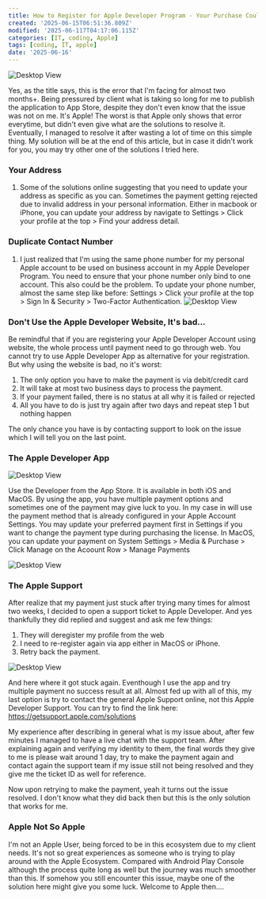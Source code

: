 ```yaml
---
title: How to Register for Apple Developer Program - Your Purchase Could Not Be Completed Issue
created: '2025-06-15T06:51:36.809Z'
modified: '2025-06-117T04:17:06.115Z'
categories: [IT, coding, Apple]
tags: [coding, IT, apple]
date: '2025-06-16'
---
```


![Desktop View](/assets/apple-developer/image1.png)


Yes, as the title says, this is the error that I'm facing for almost two months+. Being pressured by client what is taking so long for me to publish the application to App Store, despite they don't even know that the issue was not on me. It's Apple! The worst is that Apple only shows that error everytime, but didn't even give what are the solutions to resolve it. Eventually, I managed to resolve it after wasting a lot of time on this simple thing. My solution will be at the end of this article, but in case it didn't work for you, you may try other one of the solutions I tried here.

### Your Address
1. Some of the solutions online suggesting that you need to update your address as specific as you can. Sometimes the payment getting rejected due to invalid address in your personal information. Either in macbook or iPhone, you can update your address by navigate to Settings > Click your profile at the top > Find your address detail.

### Duplicate Contact Number
1. I just realized that I'm using the same phone number for my personal Apple account to be used on business account in my Apple Developer Program. You need to ensure that your phone number only bind to one account. This also could be the problem. To update your phone number, almost the same step like before: Settings > Click your profile at the top > Sign In & Security > Two-Factor Authentication.
![Desktop View](/assets/apple-developer/image2.png)


### Don't Use the Apple Developer Website, It's bad...
Be remindful that if you are registering your Apple Developer Account using website, the whole process until payment need to go through web. You cannot try to use Apple Developer App as alternative for your registration. But why using the website is bad, no it's worst:
1. The only option you have to make the payment is via debit/credit card
2. It will take at most two business days to process the payment.
3. If your payment failed, there is no status at all why it is failed or rejected
4. All you have to do is just try again after two days and repeat step 1 but nothing happen

The only chance you have is by contacting support to look on the issue which I will tell you on the last point.

### The Apple Developer App

![Desktop View](/assets/apple-developer/image3.png)

Use the Developer from the App Store. It is available in both iOS and MacOS. By using the app, you have multiple payment options and sometimes one of the payment may give luck to you. In my case in will use the payment method that is already configured in your Apple Account Settings. You may update your preferred payment first in Settings if you want to change the payment type during purchasing the license. In MacOS, you can update your payment on System Settings > Media & Purchase > Click Manage on the Acoount Row > Manage Payments

![Desktop View](/assets/apple-developer/image4.png)

### The Apple Support

After realize that my payment just stuck after trying many times for almost two weeks, I decided to open a support ticket to Apple Developer. And yes thankfully they did replied and suggest and ask me few things:
1. They will deregister my profile from the web
2. I need to re-register again via app either in MacOS or iPhone.
3. Retry back the payment.

![Desktop View](/assets/apple-developer/image5.jpg)

And here where it got stuck again. Eventhough I use the app and try multiple payment no success result at all. Almost fed up with all of this, my last option is try to contact the general Apple Support online, not this Apple Developer Support. You can try to find the link here: <https://getsupport.apple.com/solutions>

My experience after describing in general what is my issue about, after few minutes I managed to have a live chat with the support team. After explaining again and verifying my identity to them, the final words they give to me is please wait around 1 day, try to make the payment again and contact again the support team if my issue still not being resolved and they give me the ticket ID as well for reference.

Now upon retrying to make the payment, yeah it turns out the issue resolved. I don't know what they did back then but this is the only solution that works for me.

### Apple Not So Apple
I'm not an Apple User, being forced to be in this ecosystem due to my client needs. It's not so great experiences as someone who is trying to play around with the Apple Ecosystem. Compared with Android Play Console although the process quite long as well but the journey was much smoother than this. If somehow you still encounter this issue, maybe one of the solution here might give you some luck. Welcome to Apple then....

